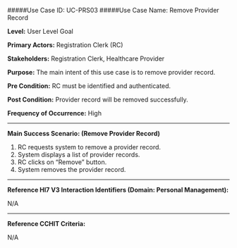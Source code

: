 #####Use Case ID: UC-PRS03
#####Use Case Name: Remove Provider Record

**Level:**                     User Level Goal

**Primary Actors:**            Registration Clerk (RC)

**Stakeholders:**              Registration Clerk, Healthcare Provider

**Purpose:**                   The main intent of this use case is to remove provider record.

**Pre Condition:**             RC must be identified and authenticated.

**Post Condition:**            Provider record will be removed successfully.

**Frequency of Occurrence:**   High

__________________________________________________________
**Main Success Scenario: (Remove Provider Record)**

1. RC requests system to remove a provider record.
2. System displays a list of provider records.
3. RC clicks on “Remove” button.
4. System removes the provider record.

________________________________________________________________________
**Reference Hl7 V3 Interaction Identifiers (Domain: Personal Management):**

N/A
_______________________________________________________________
**Reference CCHIT Criteria:**

N/A

